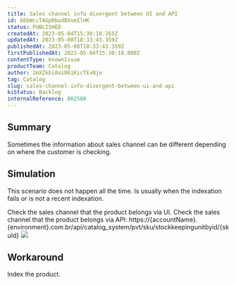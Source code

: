 ```yaml
---
title: Sales channel info divergent between UI and API
id: 66bWccTAGpRbodBXvmIlHK
status: PUBLISHED
createdAt: 2023-05-04T15:30:18.265Z
updatedAt: 2023-05-08T18:33:43.359Z
publishedAt: 2023-05-08T18:33:43.359Z
firstPublishedAt: 2023-05-04T15:30:18.800Z
contentType: knownIssue
productTeam: Catalog
author: 2mXZkbi0oi061KicTExNjo
tag: Catalog
slug: sales-channel-info-divergent-between-ui-and-api
kiStatus: Backlog
internalReference: 802560
---
```


## Summary


Sometimes the information about sales channel can be different depending on where the customer is checking.


##

## Simulation


This scenario does not happen all the time. Is usually when the indexation fails or is not a recent indexation.

Check the sales channel that the product belongs via UI.
Check the sales channel that the product belongs via API:
https://{accountName}.{environment}.com.br/api/catalog_system/pvt/sku/stockkeepingunitbyid/{skuId}
 ![](https://vtexhelp.zendesk.com/attachments/token/F8f1Y1fSQVsq5JubtoILmeZjz/?name=image.png)



##

## Workaround


Index the product.





